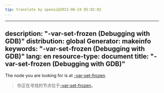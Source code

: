 ```yaml
---
tip: translate by openai@2023-06-24 05:02:02
...
```

---
description: "-var-set-frozen (Debugging with GDB)"
distribution: global
Generator: makeinfo
keywords: "-var-set-frozen (Debugging with GDB)"
lang: en
resource-type: document
title: "-var-set-frozen (Debugging with GDB)"
---

The node you are looking for is at [-var-set-frozen](GDB_002fMI-Variable-Objects.html#g_t_002dvar_002dset_002dfrozen).

> 你正在寻找的节点位于[-var-set-frozen](GDB_002fMI-Variable-Objects.html#g_t_002dvar_002dset_002dfrozen)。

